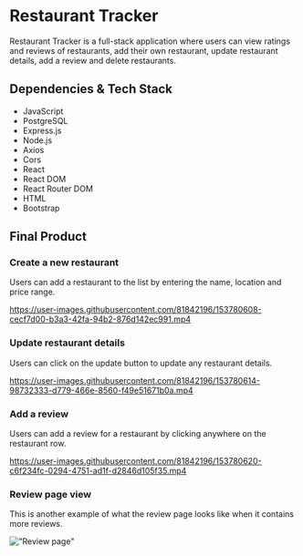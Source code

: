 # Restaurant Tracker

Restaurant Tracker is a full-stack application where users can view ratings and reviews of restaurants, add their own restaurant, update restaurant details, add a review and delete restaurants.

## Dependencies & Tech Stack

* JavaScript
* PostgreSQL
* Express.js
* Node.js
* Axios
* Cors
* React
* React DOM
* React Router DOM
* HTML
* Bootstrap

## Final Product

### Create a new restaurant

Users can add a restaurant to the list by entering the name, location and price range.

https://user-images.githubusercontent.com/81842196/153780608-cecf7d00-b3a3-42fa-94b2-876d142ec991.mp4

### Update restaurant details

Users can click on the update button to update any restaurant details.

https://user-images.githubusercontent.com/81842196/153780614-98732333-d779-466e-8560-f49e51671b0a.mp4

### Add a review

Users can add a review for a restaurant by clicking anywhere on the restaurant row.

https://user-images.githubusercontent.com/81842196/153780620-c6f234fc-0294-4751-ad1f-d2846d105f35.mp4

### Review page view

This is another example of what the review page looks like when it contains more reviews.

!["Review page"](https://github.com/cynthiaaleung/restaurant-finder/blob/main/docs/restaurant-reviews.png?raw=true)

